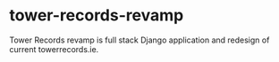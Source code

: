 # tower-records-revamp
Tower Records revamp is full stack Django application and redesign of current towerrecords.ie.
